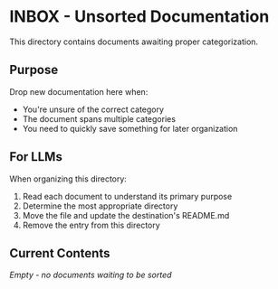 # INBOX - Unsorted Documentation

This directory contains documents awaiting proper categorization.

## Purpose

Drop new documentation here when:
- You're unsure of the correct category
- The document spans multiple categories
- You need to quickly save something for later organization

## For LLMs

When organizing this directory:
1. Read each document to understand its primary purpose
2. Determine the most appropriate directory
3. Move the file and update the destination's README.md
4. Remove the entry from this directory

## Current Contents

_Empty - no documents waiting to be sorted_